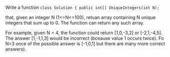 Write a function
` class Solution { public int[] UniqueIntegers(int N); `

that, given an integer N (1<=N<=100), retuan array containing N unique integers that sum up to 0. The function can return any such array.

For example, given N = 4, the function could return [1,0,-3,2] or [-2,1,-4,5]. The answer [1,-1,1,3] would be incorrect (bceause value 1 occurs twice). Fo N=3 once of the possible answer is [-1,0,1] but there are many more correct answers).
